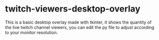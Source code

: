 # twitch-viewers-desktop-overlay

This is a basic desktop overlay made with tkinter, it shows the quantity of the live twitch channel viewers, you can edit the py file to adjust according to your monitor resolution.
